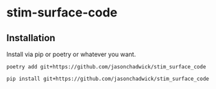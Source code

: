 # stim-surface-code

## Installation

Install via pip or poetry or whatever you want.

`poetry add git+https://github.com/jasonchadwick/stim_surface_code`

`pip install git+https://github.com/jasonchadwick/stim_surface_code`

